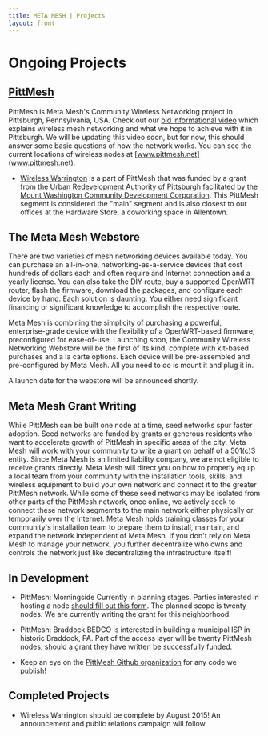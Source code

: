 ```yaml
---
title: META MESH | Projects
layout: front
---
```

# Ongoing Projects

## [PittMesh](http://pittmesh.net) 

PittMesh is Meta Mesh's Community Wireless Networking project in Pittsburgh, Pennsylvania, USA. Check out our
[old informational video](https://www.youtube.com/watch?v=OvAT7DTspaM) which explains
wireless mesh networking and what we hope to achieve with it in Pittsburgh. We will be updating this video soon, but for now, this should answer some basic questions of how the network works. You can see the current locations of wireless nodes at
[www.pittmesh.net](www.pittmesh.net).


  * [Wireless Warrington](/blog/2014/10/05/wireless_warrington_begins) is a part of
PittMesh that was funded by a grant from the [Urban Redevelopment Authority of
Pittsburgh](http://www.ura.org/) facilitated by the [Mount Washington Community
Development Corporation](http://mwcdc.org/). This PittMesh segment is considered the "main" segment and is also closest to our offices at the Hardware Store, a coworking space in Allentown.

## The Meta Mesh Webstore

There are two varieties of mesh networking devices available today. You can purchase an all-in-one, networking-as-a-service devices that cost hundreds of dollars each and often require and Internet connection and a yearly license. You can also take the DIY route, buy a supported OpenWRT router, flash the firmware, download the packages, and configure each device by hand. Each solution is daunting. You either need significant financing or significant knowledge to accomplish the respective route.

Meta Mesh is combining the simplicity of purchasing a powerful, enterprise-grade device with the flexibility of a OpenWRT-based firmware, preconfigured for ease-of-use. Launching soon, the Community Wireless Networking Webstore will be the first of its kind, complete with kit-based purchases and a la carte options. Each device will be pre-assembled and pre-configured by Meta Mesh. All you need to do is mount it and plug it in.

A launch date for the webstore will be announced shortly.

## Meta Mesh Grant Writing

  While PittMesh can be built one node at a time, seed networks spur faster adoption. Seed networks are funded by grants or generous residents who want to accelerate growth of PittMesh in specific areas of the city. Meta Mesh will work with your community to write a grant on behalf of a 501(c)3 entity. Since Meta Mesh is an limited liability company, we are not eligible to receive grants directly. Meta Mesh will direct you on how to properly equip a local team from your community with the installation tools, skills, and wireless equipment to build your own network and connect it to the greater PittMesh network. While some of these seed networks may be isolated from other parts of the PittMesh network, once online, we actively seek to connect these network segmemts to the main network either physically or temporarily over the Internet. Meta Mesh holds training classes for your community's installation team to prepare them to install, maintain, and expand the network independent of Meta Mesh. If you don't rely on Meta Mesh to manage your network, you further decentralize who owns and controls the network just like decentralizing the infrastructure itself!

## In Development

 * PittMesh: Morningside 
Currently in planning stages. Parties interested in hosting a node [should fill out this form](http://goo.gl/forms/wbRUJdfpAx). The planned scope is twenty nodes. We are currently writing the grant for this neighborhood.

 * PittMesh: Braddock
BEDCO is interested in building a municipal ISP in historic Braddock, PA. Part of the access layer will be twenty PittMesh nodes, should a grant they have written be successfully funded.

 * Keep an eye on the [PittMesh Github organization](https://github.com/pittmesh)
for any code we publish!

## Completed Projects

 * Wireless Warrington should be complete by August 2015! An announcement and public relations campaign will follow.
